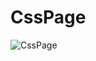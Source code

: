 # CssPage

![CssPage](https://user-images.githubusercontent.com/59255655/202933647-f228a1a0-dcb3-4cfc-af06-90e803753a88.gif)
